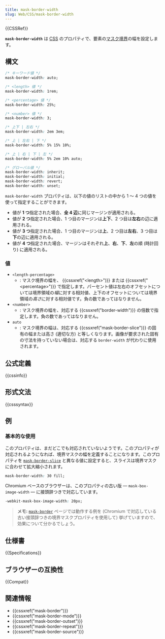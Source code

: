 ```yaml
---
title: mask-border-width
slug: Web/CSS/mask-border-width
---
```


{{CSSRef}}

**`mask-border-width`** は [CSS](/ja/docs/Web/CSS) のプロパティで、要素の[マスク境界](/ja/docs/Web/CSS/mask-border)の幅を設定します。

## 構文

```css
/* キーワード値 */
mask-border-width: auto;

/* <length> 値 */
mask-border-width: 1rem;

/* <percentage> 値 */
mask-border-width: 25%;

/* <number> 値 */
mask-border-width: 3;

/* 上下 | 左右 */
mask-border-width: 2em 3em;

/* 上 | 左右 | 下 */
mask-border-width: 5% 15% 10%;

/* 上 | 右 | 下 | 左 */
mask-border-width: 5% 2em 10% auto;

/* グローバル値 */
mask-border-width: inherit;
mask-border-width: initial;
mask-border-width: revert;
mask-border-width: unset;
```

`mask-border-width` プロパティは、以下の値のリストの中から 1 ～ 4 つの値を使って指定することができます。

- 値が **1 つ**指定された場合、**全 4 辺**に同じマージンが適用される。
- 値が **2 つ**指定された場合、1 つ目のマージンは**上下**、2 つ目は**左右**の辺に適用される。
- 値が **3 つ**指定された場合、1 つ目のマージンは**上**、2 つ目は**左右**、3 つ目は**下**の辺に適用される。
- 値が **4 つ**指定された場合、マージンはそれぞれ**上**、**右**、**下**、**左**の順 (時計回り) に適用される。

### 値

- `<length-percentage>`
  - : マスク境界の幅を、 {{cssxref("&lt;length&gt;")}} または {{cssxref("&lt;percentage&gt;")}} で指定します。パーセント値は左右のオフセットについては境界領域の*幅*に対する相対値、上下のオフセットについては境界領域の*高さ*に対する相対値です。負の数であってはなりません。
- `<number>`
  - : マスク境界の幅を、対応する {{cssxref("border-width")}} の倍数で指定します。負の数であってはなりません。
- `auto`
  - : マスク境界の幅は、対応する {{cssxref("mask-border-slice")}} の固有の幅または高さ (適切な方) と等しくなります。画像が要求された固有の寸法を持っていない場合は、対応する `border-width` が代わりに使用されます。

## 公式定義

{{cssinfo}}

## 形式文法

{{csssyntax}}

## 例

### 基本的な使用

このプロパティは、まだどこでも対応されていないようです。このプロパティが対応されるようになれば、境界マスクの幅を定義することになります。このプロパティを [`mask-border-slice`](/ja/docs/Web/CSS/mask-border-slice) と異なる値に設定すると、スライスは境界マスクに合わせて拡大縮小されます。

```css
mask-border-width: 30 fill;
```

Chromium ベースのブラウザーは、このプロパティの古い版 — `mask-box-image-width` — に接頭辞つきで対応しています。

```css
-webkit-mask-box-image-width: 20px;
```

> **メモ:** [`mask-border`](/ja/docs/Web/CSS/mask-border) ページでは動作する例を (Chromium で対応している古い接頭辞つきの境界マスクプロパティを使用して) 挙げていますので、効果について分かるでしょう。

## 仕様書

{{Specifications}}

## ブラウザーの互換性

{{Compat}}

## 関連情報

- {{cssxref("mask-border")}}
- {{cssxref("mask-border-mode")}}
- {{cssxref("mask-border-outset")}}
- {{cssxref("mask-border-repeat")}}
- {{cssxref("mask-border-source")}}

